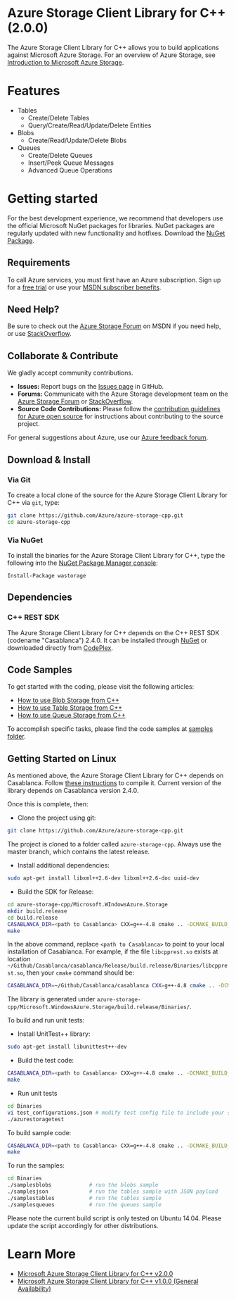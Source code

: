 # Azure Storage Client Library for C++ (2.0.0)

The Azure Storage Client Library for C++ allows you to build applications against Microsoft Azure Storage. For an overview of Azure Storage, see [Introduction to Microsoft Azure Storage](http://azure.microsoft.com/en-us/documentation/articles/storage-introduction/).

# Features

- Tables
    - Create/Delete Tables
    - Query/Create/Read/Update/Delete Entities
- Blobs
    - Create/Read/Update/Delete Blobs
- Queues
    - Create/Delete Queues
    - Insert/Peek Queue Messages
    - Advanced Queue Operations

# Getting started

For the best development experience, we recommend that developers use the official Microsoft NuGet packages for libraries. NuGet packages are regularly updated with new functionality and hotfixes. 
Download the [NuGet Package](http://www.nuget.org/packages/wastorage).

## Requirements

To call Azure services, you must first have an Azure subscription. Sign up for a [free trial](/en-us/pricing/free-trial/) or use your [MSDN subscriber benefits](/en-us/pricing/member-offers/msdn-benefits-details/).

## Need Help?

Be sure to check out the [Azure Storage Forum](https://social.msdn.microsoft.com/Forums/azure/en-US/home?forum=windowsazuredata) on MSDN if you need help, or use [StackOverflow](http://stackoverflow.com/questions/tagged/azure).

## Collaborate & Contribute

We gladly accept community contributions.

- **Issues:** Report bugs on the [Issues page](https://github.com/Azure/azure-storage-cpp/issues) in GitHub.
- **Forums:** Communicate with the Azure Storage development team on the [Azure Storage Forum](https://social.msdn.microsoft.com/Forums/azure/en-US/home?forum=windowsazuredata) or [StackOverflow](http://stackoverflow.com/questions/tagged/azure).
- **Source Code Contributions:** Please follow the [contribution guidelines for Azure open source](http://azure.github.io/guidelines.html) for instructions about contributing to the source project. 

For general suggestions about Azure, use our [Azure feedback forum](http://feedback.azure.com/forums/34192--general-feedback).

## Download & Install

### Via Git

To create a local clone of the source for the Azure Storage Client Library for C++ via `git`, type:

```bash
git clone https://github.com/Azure/azure-storage-cpp.git
cd azure-storage-cpp
```

### Via NuGet

To install the binaries for the Azure Storage Client Library for C++, type the following into the [NuGet Package Manager console](http://docs.nuget.org/docs/start-here/using-the-package-manager-console):

`Install-Package wastorage`

## Dependencies

### C++ REST SDK

The Azure Storage Client Library for C++ depends on the C++ REST SDK (codename "Casablanca") 2.4.0. It can be installed through [NuGet](http://www.nuget.org/packages/cpprestsdk/2.4.0) or downloaded directly from [CodePlex](http://casablanca.codeplex.com/releases/view/146873).

## Code Samples

To get started with the coding, please visit the following articles:
- [How to use Blob Storage from C++](https://azure.microsoft.com/documentation/articles/storage-c-plus-plus-how-to-use-blobs/)
- [How to use Table Storage from C++](https://azure.microsoft.com/documentation/articles/storage-c-plus-plus-how-to-use-tables/)
- [How to use Queue Storage from C++](https://azure.microsoft.com/documentation/articles/storage-c-plus-plus-how-to-use-queues)

To accomplish specific tasks, please find the code samples at [samples folder](https://github.com/Azure/azure-storage-cpp/tree/master/Microsoft.WindowsAzure.Storage).

## Getting Started on Linux
As mentioned above, the Azure Storage Client Library for C++ depends on Casablanca. Follow [these instructions](https://casablanca.codeplex.com/wikipage?title=Setup%20and%20Build%20on%20Linux&referringTitle=Documentation) to compile it. Current version of the library depends on Casablanca version 2.4.0.

Once this is complete, then:

- Clone the project using git:
```bash
git clone https://github.com/Azure/azure-storage-cpp.git
```
The project is cloned to a folder called `azure-storage-cpp`. Always use the master branch, which contains the latest release.
- Install additional dependencies:
```bash
sudo apt-get install libxml++2.6-dev libxml++2.6-doc uuid-dev
```
- Build the SDK for Release:
```bash
cd azure-storage-cpp/Microsoft.WIndowsAzure.Storage
mkdir build.release
cd build.release
CASABLANCA_DIR=<path to Casablanca> CXX=g++-4.8 cmake .. -DCMAKE_BUILD_TYPE=Release
make
```
In the above command, replace `<path to Casablanca>` to point to your local installation of Casablanca. For example, if the file `libcpprest.so` exists at location `~/Github/Casablanca/casablanca/Release/build.release/Binaries/libcpprest.so`, then your `cmake` command should be:
```bash
CASABLANCA_DIR=~/Github/Casablanca/casablanca CXX=g++-4.8 cmake .. -DCMAKE_BUILD_TYPE=Release
```
The library is generated under `azure-storage-cpp/Microsoft.WindowsAzure.Storage/build.release/Binaries/`.

To build and run unit tests:
- Install UnitTest++ library:
```bash
sudo apt-get install libunittest++-dev
```
- Build the test code:
```bash
CASABLANCA_DIR=<path to Casablanca> CXX=g++-4.8 cmake .. -DCMAKE_BUILD_TYPE=Release -DBUILD_TESTS
make
```
- Run unit tests
```bash
cd Binaries
vi test_configurations.json # modify test config file to include your storage account credentials
./azurestoragetest
```

To build sample code:
```bash
CASABLANCA_DIR=<path to Casablanca> CXX=g++-4.8 cmake .. -DCMAKE_BUILD_TYPE=Release -DBUILD_SAMPLES
make
```
To run the samples:
```bash
cd Binaries
./samplesblobs            # run the blobs sample
./samplesjson             # run the tables sample with JSON payload
./samplestables           # run the tables sample
./samplesqueues           # run the queues sample
```

Please note the current build script is only tested on Ubuntu 14.04. Please update the script accordingly for other distributions.


# Learn More
- [Microsoft Azure Storage Client Library for C++ v2.0.0](https://github.com/Azure/azure-storage-cpp/blob/master/documentation/Microsoft%20Azure%20Storage%20Client%20Library%20for%20C%2B%2B%202.0.0.md)
- [Microsoft Azure Storage Client Library for C++ v1.0.0 (General Availability)](http://blogs.msdn.com/b/windowsazurestorage/archive/2015/04/29/microsoft-azure-storage-client-library-for-c-v1-0-0-general-availability.aspx)
